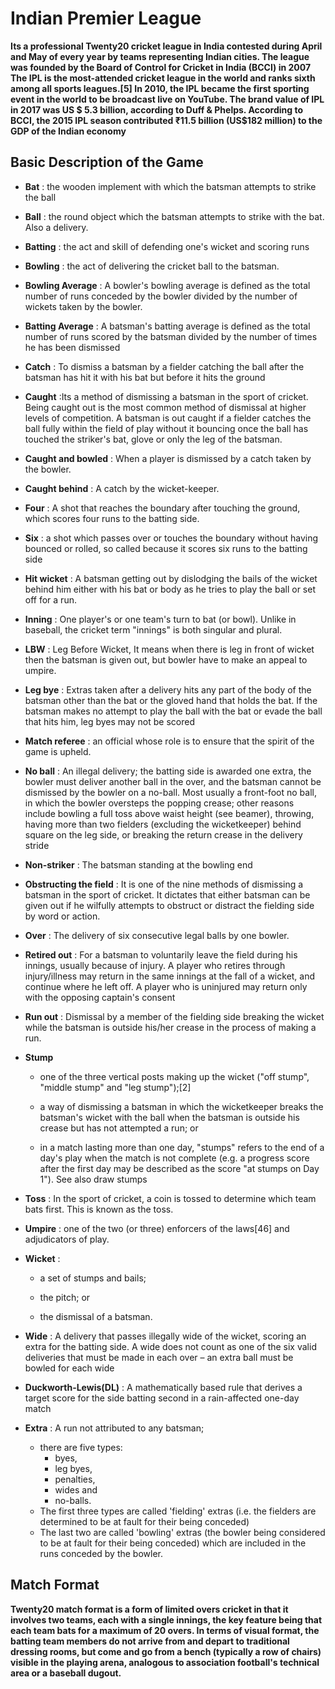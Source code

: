 # Indian Premier League

**Its a professional Twenty20 cricket league in India contested during April and May of every year by teams representing Indian cities. The league was founded by the Board of Control for Cricket in India (BCCI) in 2007
The IPL is the most-attended cricket league in the world and ranks sixth among all sports leagues.[5] In 2010, the IPL became the first sporting event in the world to be broadcast live on YouTube. The brand value of IPL in 2017 was US $ 5.3 billion, according to Duff & Phelps. According to BCCI, the 2015 IPL season contributed ₹11.5 billion (US$182 million) to the GDP of the Indian economy**



## Basic Description of the Game

* **Bat** : the wooden implement with which the batsman attempts to strike the ball

* **Ball** : the round object which the batsman attempts to strike with the bat. Also a delivery.

* **Batting** : the act and skill of defending one's wicket and scoring runs

* **Bowling** : the act of delivering the cricket ball to the batsman.

* **Bowling Average** : A bowler's bowling average is defined as the total number of runs conceded by the bowler divided by the number of wickets taken by the bowler.

* **Batting Average** : A batsman's batting average is defined as the total number of runs scored by the batsman divided by the number of times he has been dismissed

* **Catch** : To dismiss a batsman by a fielder catching the ball after the batsman has hit it with his bat but before it hits the ground

* **Caught** :Its a method of dismissing a batsman in the sport of cricket. Being caught out is the most common method of dismissal at higher levels of competition. A batsman is out caught if a fielder catches the ball fully within the field of play without it bouncing once the ball has touched the striker's bat, glove or only the leg of the batsman.

* **Caught and bowled** : When a player is dismissed by a catch taken by the bowler.

* **Caught behind** : A catch by the wicket-keeper.
* **Four** : A shot that reaches the boundary after touching the ground, which scores four runs to the batting side.
* **Six** : a shot which passes over or touches the boundary without having bounced or rolled, so called because it scores six runs to the batting side

* **Hit wicket** : A batsman getting out by dislodging the bails of the wicket behind him either with his bat or body as he tries to play the ball or set off for a run.

* **Inning** : One player's or one team's turn to bat (or bowl). Unlike in baseball, the cricket term "innings" is both singular and plural.

* **LBW** : Leg Before Wicket, It means when there is leg in front of wicket then the batsman is given out, but bowler have to make an appeal to umpire.

* **Leg bye** : Extras taken after a delivery hits any part of the body of the batsman other than the bat or the gloved hand that holds the bat. If the batsman makes no attempt to play the ball with the bat or evade the ball that hits him, leg byes may not be scored

* **Match referee** : an official whose role is to ensure that the spirit of the game is upheld.

* **No ball** : An illegal delivery; the batting side is awarded one extra, the bowler must deliver another ball in the over, and the batsman cannot be dismissed by the bowler on a no-ball. Most usually a front-foot no ball, in which the bowler oversteps the popping crease; other reasons include bowling a full toss above waist height (see beamer), throwing, having more than two fielders (excluding the wicketkeeper) behind square on the leg side, or breaking the return crease in the delivery stride

* **Non-striker** : The batsman standing at the bowling end

* **Obstructing the field** : It is one of the nine methods of dismissing a batsman in the sport of cricket. It dictates that either batsman can be given out if he wilfully attempts to obstruct or distract the fielding side by word or action.

* **Over** : The delivery of six consecutive legal balls by one bowler.

* **Retired out** : For a batsman to voluntarily leave the field during his innings, usually because of injury. A player who retires through injury/illness may return in the same innings at the fall of a wicket, and continue where he left off. A player who is uninjured may return only with the opposing captain's consent

* **Run out** : Dismissal by a member of the fielding side breaking the wicket while the batsman is outside his/her crease in the process of making a run.
* **Stump**
    * one of the three vertical posts making up the wicket ("off stump", "middle stump" and "leg stump");[2]
    
    * a way of dismissing a batsman in which the wicketkeeper breaks the batsman's wicket with the ball when the batsman is outside his crease but has not attempted a run; or
    
    * in a match lasting more than one day, "stumps" refers to the end of a day's play when the match is not complete (e.g. a progress score after the first day may be described as the score "at stumps on Day 1"). See also draw stumps
    
* **Toss** : In the sport of cricket, a coin is tossed to determine which team bats first. This is known as the toss.

* **Umpire** : one of the two (or three) enforcers of the laws[46] and adjudicators of play.

* **Wicket** :
    * a set of stumps and bails;
    
    * the pitch; or
    
    * the dismissal of a batsman.
    
* **Wide** : A delivery that passes illegally wide of the wicket, scoring an extra for the batting side. A wide does not count as one of the six valid deliveries that must be made in each over – an extra ball must be bowled for each wide

* **Duckworth-Lewis(DL)** : A mathematically based rule that derives a target score for the side batting second in a rain-affected one-day match

* **Extra** : A run not attributed to any batsman;
     * there are five types:
       * byes,
       * leg byes,
       * penalties,
       * wides and
       * no-balls.
     * The first three types are called 'fielding' extras (i.e. the fielders are determined to be at fault for their being conceded)
     * The last two are called 'bowling' extras (the bowler being considered to be at fault for their being conceded) which are included in the runs conceded by the bowler.
     
## Match Format

**Twenty20 match format is a form of limited overs cricket in that it involves two teams, each with a single innings, the key feature being that each team bats for a maximum of 20 overs. In terms of visual format, the batting team members do not arrive from and depart to traditional dressing rooms, but come and go from a bench (typically a row of chairs) visible in the playing arena, analogous to association football's technical area or a baseball dugout.**
